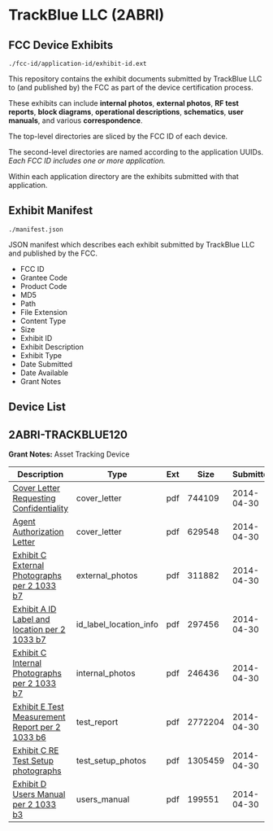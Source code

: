 # TrackBlue LLC (2ABRI)
## FCC Device Exhibits

```
./fcc-id/application-id/exhibit-id.ext
```

This repository contains the exhibit documents submitted by TrackBlue LLC to (and published by) the FCC as part of the device certification process.

These exhibits can include **internal photos**, **external photos**, **RF test reports**, **block diagrams**, **operational descriptions**, **schematics**, **user manuals**, and various **correspondence**.

The top-level directories are sliced by the FCC ID of each device.

The second-level directories are named according to the application UUIDs. *Each FCC ID includes one or more application.*

Within each application directory are the exhibits submitted with that application. 

## Exhibit Manifest

```
./manifest.json
```

JSON manifest which describes each exhibit submitted by TrackBlue LLC and published by the FCC.

- FCC ID
- Grantee Code
- Product Code
- MD5
- Path
- File Extension
- Content Type
- Size
- Exhibit ID
- Exhibit Description
- Exhibit Type
- Date Submitted
- Date Available
- Grant Notes

## Device List
## 2ABRI-TRACKBLUE120
**Grant Notes:** Asset Tracking Device

| Description | Type | Ext | Size | Submitted | Available |
| ----------- | ---- | --- | ---- | --------- | --------- |
| [Cover Letter Requesting Confidentiality](2ABRI-TRACKBLUE120/1adbb0ef41a26d804909c40a26d501ba/2255621.pdf) | cover_letter | pdf | 744109 | 2014-04-30 | 2014-04-30 |
| [Agent Authorization Letter](2ABRI-TRACKBLUE120/1adbb0ef41a26d804909c40a26d501ba/2255622.pdf) | cover_letter | pdf | 629548 | 2014-04-30 | 2014-04-30 |
| [Exhibit C External Photographs per 2 1033 b7](2ABRI-TRACKBLUE120/1adbb0ef41a26d804909c40a26d501ba/2255616.pdf) | external_photos | pdf | 311882 | 2014-04-30 | 2014-04-30 |
| [Exhibit A ID Label and location per 2 1033 b7](2ABRI-TRACKBLUE120/1adbb0ef41a26d804909c40a26d501ba/2255612.pdf) | id_label_location_info | pdf | 297456 | 2014-04-30 | 2014-04-30 |
| [Exhibit C Internal Photographs per 2 1033 b7](2ABRI-TRACKBLUE120/1adbb0ef41a26d804909c40a26d501ba/2255617.pdf) | internal_photos | pdf | 246436 | 2014-04-30 | 2014-04-30 |
| [Exhibit E Test Measurement Report per 2 1033 b6](2ABRI-TRACKBLUE120/1adbb0ef41a26d804909c40a26d501ba/2255619.pdf) | test_report | pdf | 2772204 | 2014-04-30 | 2014-04-30 |
| [Exhibit C RE Test Setup photographs](2ABRI-TRACKBLUE120/1adbb0ef41a26d804909c40a26d501ba/2255618.pdf) | test_setup_photos | pdf | 1305459 | 2014-04-30 | 2014-04-30 |
| [Exhibit D Users Manual per 2 1033 b3](2ABRI-TRACKBLUE120/1adbb0ef41a26d804909c40a26d501ba/2255620.pdf) | users_manual | pdf | 199551 | 2014-04-30 | 2014-04-30 |
